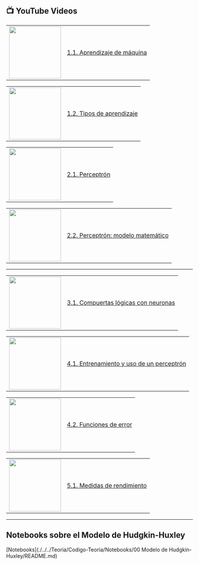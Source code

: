 ## 📺 YouTube Videos
<table>
<tr>
<td><a href="https://www.youtube.com/watch?v=Y-E1uxzWnm0"><img width="140px" src="https://i.ytimg.com/vi/Y-E1uxzWnm0/mqdefault.jpg"></a></td>
<td><a href="https://www.youtube.com/watch?v=Y-E1uxzWnm0">1.1. Aprendizaje de máquina</a><br/></td>
</tr>
</table>

<table>
<tr>
<td><a href="https://www.youtube.com/watch?v=2if0NS5wzRk"><img width="140px" src="https://i.ytimg.com/vi/2if0NS5wzRk/mqdefault.jpg"></a></td>
<td><a href="https://www.youtube.com/watch?v=2if0NS5wzRk">1.2. Tipos de aprendizaje</a><br/></td>
</tr>
</table>

<table>
<tr>
<td><a href="https://www.youtube.com/watch?v=sIIueDWSzPg"><img width="140px" src="https://i.ytimg.com/vi/sIIueDWSzPg/mqdefault.jpg"></a></td>
<td><a href="https://www.youtube.com/watch?v=sIIueDWSzPg">2.1. Perceptrón</a><br/></td>
</tr>
</table>

<table>
<tr>
<td><a href="https://www.youtube.com/watch?v=ABx4OiJeoYI"><img width="140px" src="https://i.ytimg.com/vi/ABx4OiJeoYI/mqdefault.jpg"></a></td>
<td><a href="https://www.youtube.com/watch?v=ABx4OiJeoYI">2.2. Perceptrón: modelo matemático</a><br/></td>
</tr>
</table>

-------------------------


<table>
<tr>
<td><a href="https://www.youtube.com/watch?v=vHOa5hpVgvQ"><img width="140px" src="https://i.ytimg.com/vi/vHOa5hpVgvQ/mqdefault.jpg"></a></td>
<td><a href="https://www.youtube.com/watch?v=vHOa5hpVgvQ">3.1. Compuertas lógicas con neuronas</a><br/></td>
</tr>
</table>

<table>
<tr>
<td><a href="https://www.youtube.com/watch?v=4-8N7vxTJZw"><img width="140px" src="https://i.ytimg.com/vi/4-8N7vxTJZw/mqdefault.jpg"></a></td>
<td><a href="https://www.youtube.com/watch?v=4-8N7vxTJZw">4.1. Entrenamiento y uso de un perceptrón</a><br/></td>
</tr>
</table>

<table>
<tr>
<td><a href="https://www.youtube.com/watch?v=BRJ09jSIguE"><img width="140px" src="https://i.ytimg.com/vi/BRJ09jSIguE/mqdefault.jpg"></a></td>
<td><a href="https://www.youtube.com/watch?v=BRJ09jSIguE">4.2. Funciones de error</a><br/></td>
</tr>
</table>

<table>
<tr>
<td><a href="https://www.youtube.com/watch?v=qi66FAgcn4Y"><img width="140px" src="https://i.ytimg.com/vi/qi66FAgcn4Y/mqdefault.jpg"></a></td>
<td><a href="https://www.youtube.com/watch?v=qi66FAgcn4Y">5.1. Medidas de rendimiento</a><br/></td>
</tr>
</table>


-------------------------

## **Notebooks sobre el Modelo de Hudgkin-Huxley**

[Notebooks](./../../Teoria/Codigo-Teoria/Notebooks/00 Modelo de Hudgkin-Huxley/README.md)
